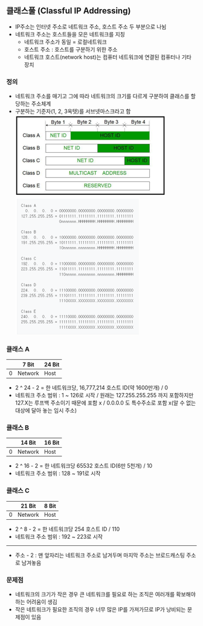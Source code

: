 ## 클래스풀 (Classful IP Addressing)
- IP주소는 인터넷 주소로 네트워크 주소, 호스트 주소 두 부분으로 나뉨
- 네트워크 주소는 호스트들을 모은 네트워크를 지칭
  - 네트워크 주소가 동일 = 로컬네트워크
  - 호스트 주소 : 호스트를 구분하기 위한 주소
  - 네트워크 호스트(network host)는 컴퓨터 네트워크에 연결된 컴퓨터나 기타 장치

### 정의
- 네트워크 주소를 매기고 그에 따라 네트워크의 크기를 다르게 구분하여 클래스를 할당하는 주소체계
- 구분하는 기준자(1, 2, 3옥텟)를 서브넷마스크라고 함
![img.png](../img/img_44.png)
![img_1.png](../img/img_45.png)

### 클래스 A
|  | 7 Bit | 24 Bit |
| --- | --- | --- |
| 0 | Network | Host |

- 2 ^ 24 - 2 = 한 네트워크당, 16,777,214 호스트 ID(약 1600만개) / 0
- 네트워크 주소 범위 : 1 ~ 126로 시작 / 원래는 127.255.255.255 까지 포함하지만 127.X는 루프백 주소이기
때문에 포함 x / 0.0.0.0 도 특수주소로 포함 x(알 수 없는 대상에 달아 놓는 임시 주소)

### 클래스 B
|  | 14 Bit   | 16 Bit |
| --- |---------|--------|
| 0 | Network | Host   |

- 2 ^ 16 - 2 = 한 네트워크당 65532 호스트 ID(6만 5천개) / 10
- 네트워크 주소 범위 : 128 ~ 191로 시작

### 클래스 C
|  | 21 Bit  | 8 Bit |
| --- |---------|-------|
| 0 | Network | Host  |

- 2 ^ 8 - 2 = 한 네트워크당 254 호스트 ID / 110
- 네트워크 주소 범위 : 192 ~ 223로 시작

---
- 주소 - 2 : 맨 앞자리는 네트워크 주소로 남겨두며 마지막 주소는 브로드캐스팅 주소로 남겨놓음
### 문제점
- 네트워크의 크기가 작은 경우 큰 네트워크를 필요로 하는 조직은 여러개를 확보해야 하는 어려움이 생김
- 작은 네트워크가 필요한 조직의 경우 너무 많은 IP를 가져가므로 IP가 낭비되는 문제점이 있음
